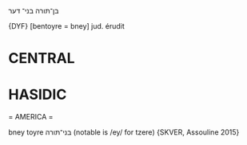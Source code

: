 בן־תּורה
בני־
דער

{DYF}
[bentoyre = bney] jud. érudit

CENTRAL
========

HASIDIC
=======
= AMERICA = 

bney toyre בני־תּורה (notable is /ey/ for tzere) {SKVER, Assouline 2015}

